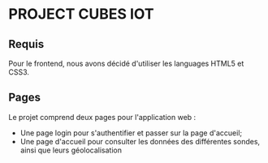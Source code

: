 # PROJECT CUBES IOT

## Requis

Pour le frontend, nous avons décidé d'utiliser les languages HTML5 et CSS3.

## Pages

Le projet comprend deux pages pour l'application web :
  
   - Une page login pour s'authentifier et passer sur la page d'accueil;
   - Une page d'accueil pour consulter les données des différentes sondes, ainsi que leurs géolocalisation
